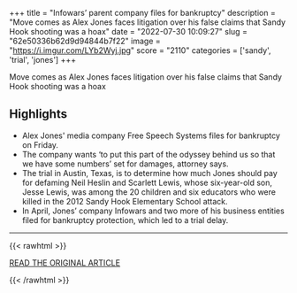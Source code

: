 +++
title = "Infowars’ parent company files for bankruptcy"
description = "Move comes as Alex Jones faces litigation over his false claims that Sandy Hook shooting was a hoax"
date = "2022-07-30 10:09:27"
slug = "62e50336b62d9d94844b7f22"
image = "https://i.imgur.com/LYb2Wyj.jpg"
score = "2110"
categories = ['sandy', 'trial', 'jones']
+++

Move comes as Alex Jones faces litigation over his false claims that Sandy Hook shooting was a hoax

## Highlights

- Alex Jones' media company Free Speech Systems files for bankruptcy on Friday.
- The company wants ‘to put this part of the odyssey behind us so that we have some numbers’ set for damages, attorney says.
- The trial in Austin, Texas, is to determine how much Jones should pay for defaming Neil Heslin and Scarlett Lewis, whose six-year-old son, Jesse Lewis, was among the 20 children and six educators who were killed in the 2012 Sandy Hook Elementary School attack.
- In April, Jones’ company Infowars and two more of his business entities filed for bankruptcy protection, which led to a trial delay.

---

{{< rawhtml >}}
  <p class="article-category">
    <a target="_blank" href="https://www.theguardian.com/media/2022/jul/29/infowars-alex-jones-bankruptcy">READ THE ORIGINAL ARTICLE</a>
  </p>
{{< /rawhtml >}}
